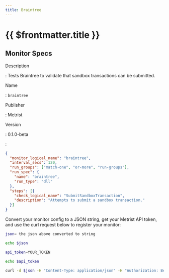 ```yaml
---
title: Braintree
---
```


# {{ $frontmatter.title }}

## Monitor Specs

Description

: Tests Braintree to validate that sandbox transactions can be submitted.

Name

: `braintree`

Publisher

: Metrist

Version

: 0.1.0-beta

: &nbsp;


<!--@include: /parts/_1.md-->


<!--@include: /parts/_2.md-->


<!--@include: /parts/_3.md-->





<!--@include: /parts/_4.md-->


```json
{
  "monitor_logical_name": "braintree",
  "interval_secs": 120,
  "run_groups": ["match-one", "or-more", "run-groups"],
  "run_spec": {
    "name": "braintree",
    "run_type": "dll"
  },
  "steps": [{
    "check_logical_name": "SubmitSandboxTransaction",
    "description": "Attempts to submit a sandbox transaction."
  }]
}
```




Convert your monitor config to a JSON string, get your Metrist API token, and use the curl request below to register your monitor:

```sh
json= the json above converted to string

echo $json

api_token=YOUR_TOKEN

echo $api_token

curl -d $json -H "Content-Type: application/json" -H "Authorization: Bearer $api_token" 'https://app.metrist.io/api/v0/monitor-config'

```

<!--@include: /parts/tips_api.md-->


<!--@include: /parts/_5.md-->


<!--@include: /parts/result.md-->